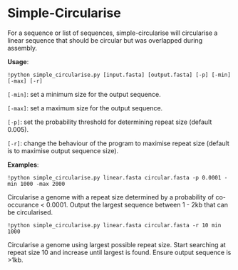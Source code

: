 # Simple-Circularise
For a sequence or list of sequences, simple-circularise will circularise a linear sequence that should be circular but was overlapped during assembly.

**Usage**: 
```shell 
!python simple_circularise.py [input.fasta] [output.fasta] [-p] [-min] [-max] [-r]
```
```[-min]```: set a minimum size for the output sequence. 

```[-max]```: set a maximum size for the output sequence.

```[-p]```: set the probability threshold for determining repeat size (default 0.005). 

```[-r]```: change the behaviour of the program to maximise repeat size (default is to maximise output sequence size). 


**Examples**:

```shell
!python simple_circularise.py linear.fasta circular.fasta -p 0.0001 -min 1000 -max 2000
``` 
Circularise a genome with a repeat size determined by a probability of co-occurance < 0.0001. Output the largest sequence between 1 - 2kb  that can be circularised.

```shell
!python simple_circularise.py linear.fasta circular.fasta -r 10 min 1000
```

Circularise a genome using largest possible repeat size. Start searching at repeat size 10 and increase until largest is found. Ensure output sequence is >1kb.
